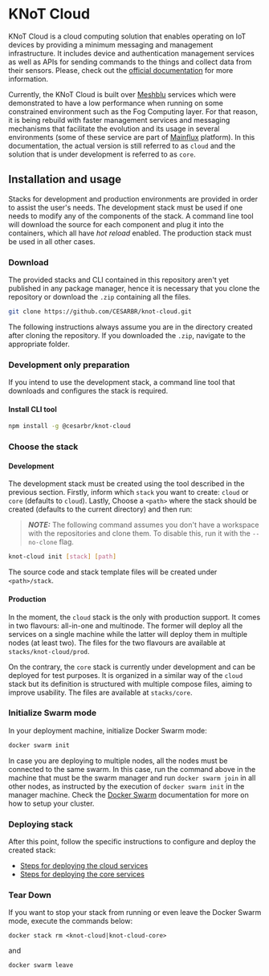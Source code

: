 # KNoT Cloud

KNoT Cloud is a cloud computing solution that enables operating on IoT devices
by providing a minimum messaging and management infrastructure. It includes device and authentication management services as well as APIs for sending commands to the things and collect data from their sensors. Please, check out the [official documentation](https://knot-devel.cesar.org.br/doc/cloud/cloud-introduction.html) for more information.

Currently, the KNoT Cloud is built over [Meshblu](https://meshblu.readme.io/) services which were demonstrated to have a low performance when running on some constrained environment such as the Fog Computing layer. For that reason, it is being rebuild with faster management services and messaging mechanisms that facilitate the evolution and its usage in several environments (some of these service are part of [Mainflux](https://mainflux.readthedocs.io/) platform). In this documentation, the actual version is still referred to as `cloud` and the solution that is under development is referred to as `core`.

## Installation and usage

Stacks for development and production environments are provided in order to assist the user's needs. The development stack must be used if one needs to modify any of the components of the stack. A command line tool will download the source for each component and plug it into the containers, which all have _hot reload_ enabled. The production stack must be used in all other cases.

### Download

The provided stacks and CLI contained in this repository aren't yet published in any package manager, hence it is necessary that you clone the repository or download the `.zip` containing all the files.

```bash
git clone https://github.com/CESARBR/knot-cloud.git
```

The following instructions always assume you are in the directory created after cloning the repository. If you downloaded the `.zip`, navigate to the appropriate folder.

### Development only preparation

If you intend to use the development stack, a command line tool that downloads and configures the stack is required.

#### Install CLI tool

```bash
npm install -g @cesarbr/knot-cloud
```

### Choose the stack

#### Development

The development stack must be created using the tool described in the previous section. Firstly, inform which `stack` you want to create: `cloud` or `core` (defaults to `cloud`). Lastly, Choose a `<path>` where the stack should be created (defaults to the current directory) and then run:

> **_NOTE:_** The following command assumes you don't have a workspace with the repositories and clone them. To disable this, run it with the `--no-clone` flag.

```bash
knot-cloud init [stack] [path]
```

The source code and stack template files will be created under `<path>/stack`.

#### Production

In the moment, the `cloud` stack is the only with production support. It comes in two flavours: all-in-one and multinode. The former will deploy all the services on a single machine while the latter will deploy them in multiple nodes (at least two). The files for the two flavours are available at `stacks/knot-cloud/prod`.

On the contrary, the `core` stack is currently under development and can be deployed for test purposes. It is organized in a similar way of the `cloud` stack but its definition is structured with multiple compose files, aiming to improve usability. The files are available at `stacks/core`.

### Initialize Swarm mode

In your deployment machine, initialize Docker Swarm mode:

```bash
docker swarm init
```

In case you are deploying to multiple nodes, all the nodes must be connected to the same swarm. In this case, run the command above in the machine that must be the swarm manager and run `docker swarm join` in all other nodes, as instructed by the execution of `docker swarm init` in the manager machine. Check the [Docker Swarm](https://docs.docker.com/engine/swarm/) documentation for more on how to setup your cluster.

### Deploying stack

After this point, follow the specific instructions to configure and deploy the created stack:

- [Steps for deploying the cloud services](./stacks/cloud/README.md)
- [Steps for deploying the core services](./stacks/core/README.md)

### Tear Down

If you want to stop your stack from running or even leave the Docker Swarm mode, execute the commands below:

`docker stack rm <knot-cloud|knot-cloud-core>`

and

`docker swarm leave`
